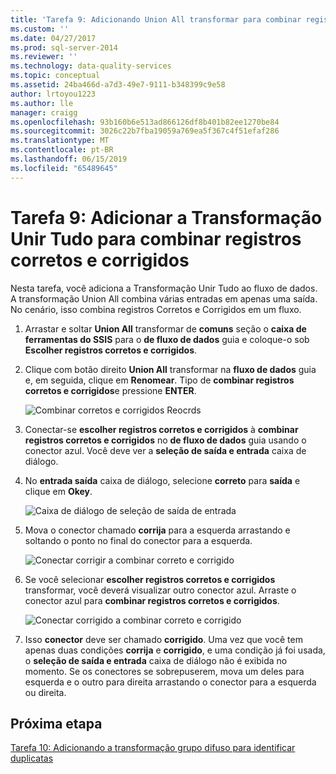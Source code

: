 ```yaml
---
title: 'Tarefa 9: Adicionando Union All transformar para combinar registros corretos e corrigidos | Microsoft Docs'
ms.custom: ''
ms.date: 04/27/2017
ms.prod: sql-server-2014
ms.reviewer: ''
ms.technology: data-quality-services
ms.topic: conceptual
ms.assetid: 24ba466d-a7d3-49e7-9111-b348399c9e58
author: lrtoyou1223
ms.author: lle
manager: craigg
ms.openlocfilehash: 93b160b6e513ad866126df8b401b82ee1270be84
ms.sourcegitcommit: 3026c22b7fba19059a769ea5f367c4f51efaf286
ms.translationtype: MT
ms.contentlocale: pt-BR
ms.lasthandoff: 06/15/2019
ms.locfileid: "65489645"
---
```

# <a name="task-9-adding-union-all-transform-to-combine-correct-and-corrected-records"></a>Tarefa 9: Adicionar a Transformação Unir Tudo para combinar registros corretos e corrigidos
  Nesta tarefa, você adiciona a Transformação Unir Tudo ao fluxo de dados. A transformação Union All combina várias entradas em apenas uma saída. No cenário, isso combina registros Corretos e Corrigidos em um fluxo.  
  
1.  Arrastar e soltar **Union All** transformar de **comuns** seção o **caixa de ferramentas do SSIS** para o **de fluxo de dados** guia e coloque-o sob **Escolher registros corretos e corrigidos**.  
  
2.  Clique com botão direito **Union All** transformar na **fluxo de dados** guia e, em seguida, clique em **Renomear**. Tipo de **combinar registros corretos e corrigidos**e pressione **ENTER**.  
  
     ![Combinar corretos e corrigidos Reocrds](../../2014/tutorials/media/et-addinguattocombinecacrecords-01.jpg "combinar Reocrds corretos e corrigidos")  
  
3.  Conectar-se **escolher registros corretos e corrigidos** à **combinar registros corretos e corrigidos** no **de fluxo de dados** guia usando o conector azul. Você deve ver a **seleção de saída e entrada** caixa de diálogo.  
  
4.  No **entrada saída** caixa de diálogo, selecione **correto** para **saída** e clique em **Okey**.  
  
     ![Caixa de diálogo de seleção de saída de entrada](../../2014/tutorials/media/et-addinguattocombinecacrecords-02.jpg "caixa de diálogo de seleção de saída de entrada")  
  
5.  Mova o conector chamado **corrija** para a esquerda arrastando e soltando o ponto no final do conector para a esquerda.  
  
     ![Conectar corrigir a combinar correto e corrigido](../../2014/tutorials/media/et-addinguattocombinecacrecords-03.jpg "conectar corrigir a combinar correto e corrigido")  
  
6.  Se você selecionar **escolher registros corretos e corrigidos** transformar, você deverá visualizar outro conector azul. Arraste o conector azul para **combinar registros corretos e corrigidos**.  
  
     ![Conectar corrigido a combinar correto e corrigido](../../2014/tutorials/media/et-addinguattocombinecacrecords-04.jpg "conectar corrigido a combinar correto e corrigido")  
  
7.  Isso **conector** deve ser chamado **corrigido**. Uma vez que você tem apenas duas condições **corrija** e **corrigido**, e uma condição já foi usada, o **seleção de saída e entrada** caixa de diálogo não é exibida no momento. Se os conectores se sobrepuserem, mova um deles para esquerda e o outro para direita arrastando o conector para a esquerda ou direita.  
  
## <a name="next-step"></a>Próxima etapa  
 [Tarefa 10: Adicionando a transformação grupo difuso para identificar duplicatas](../../2014/tutorials/task-10-adding-fuzzy-group-transform-to-identify-duplicates.md)  
  
  
